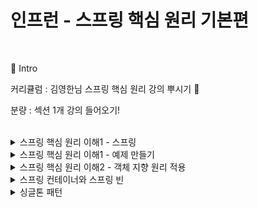 # 인프런 - 스프링 핵심 원리 기본편
</br>

:pushpin: Intro

커리큘럼 : 김영한님 스프링 핵심 원리 강의 뿌시기 👊

분량 : 섹션 1개 강의 들어오기!


</br>

<details>
<summary> 스프링 핵심 원리 이해1 - 스프링</summary>
<div markdown="1">
</br>
 
 
1. 스프링 프레임워크, 스프링 부트    
스프링 부트는 스프링과 관련된 기술을 편리하게 사용하게 만들어준다. 그리고 제일 중요한 것이 스프링 프레임워크이다.  
스프링 프레임워크의 핵심 기술에는, 스프링 의존성 주입(DI), AOP, 이벤트가 있고 웹 기술에는 스프링 MVC등이 있다.  
즉 스프링 부트를 이용해서 스프링 프레임워크를 사용하는 것이다. 스프링 부트는 기본으로 사용한다.  
 예전에는 웹 서버가 따로 있어서 웹서버를 따로 설치해야 했지만 지금은 스프링 부트안에 웹서버가 있기 편리하다.
 
 
2. 스프링을 왜 만들었을까?  
스프링의 핵심 개념  
웹 애플리케이션을 만들고 DB 접근을 편하게 해주는 기술  
이런 것들은 결과물이다. 스프링은 자바 언어 기반의 프레임 워크이다.  
즉 자바 언어의 가장 큰 특징인 객체 지향 언어를 사용하여 스프링이 자바의 객체 지향언어가 가진 강력한 특징을 살려내는 프레임워크이다. 즉, 객체 지향의 장점을 살린 프레임워크이다.  
 
 
3. 좋은 객체 지향 언어?  
유연하고 변경이 용이 -> 컴포넌트를 쉽고 유연하게 변경하면서 개발할 수 있는 방법, 즉 다형성이다.  
다형성의 개념: 역할과 구현으로 세계를 구분. 예로들어, 하나의 자동차 역할이 있으면 이를 다양한 종류의 차가 이 자동차의 역할을 구현하였다. 그러면 운전자는 각 자동차의 구현은 몰라도 되고 오로지 자동차의 인터페이스(역할)만 알면된다.
여기서 중요한 것은 이렇게 역할과 구현을 분리한 것은 운전자를 위해서 이다. 자동차 세상을 무한히 확장할 수 있다. client에 영향을 주지 않고 새로운 자동차를 출시할 수 있게 된다.
-> 이것이 유연하고 변경이 용이하다는 뜻이다.
역할과 구현을 분리: 역할과 구현으로 분리하면 세상이 단순해지고 유연해지며 변경도 편리해진다.
장점:
- 클라이언트는 대상의 역할(인터페이스)만 알면 된다.
- 클라이언트는 구현 대상의 내부 구조를 몰라도 된다.
- 클라이언트는 구현 대상의 내부구조가 변해도 구현 대상 자체가 변해도 영향을 받지 않는다.
 
 
4. 자바 언어
역할: 인터페이스
구현: 인터페이스를 구현한 클래스, 구현 객체  
핵심은 구현보다 역할이 먼저이다.   
자바 언어의 다형성: 오버라이딩  
즉 실행 시점에 인터페이스를 구현한 클래스의 메소드가 실행된다. 예로들면 MemberService를 클라이언트라 보고 MemberRepository를 서버로 본다면, 클라이언트는 MemberRepository만 보이고 Member Repository를 구현한 Memory나 JdbcRepository는 보이지 않는다. 이것이 핵심이다. 즉 MemberService, 클라이언트를 변경하지 않고, MemberRepository, 서버의 구현 기능을 유연하게 변경할 수 있다. 이것이 다형성의 본질이다.
 
 
5. 스프링과 객체지향  
이제 앞에서 배운 스프링과 연결시켜보자. 스프링은 이 다형성을 극대화 이용할 수 있게 해준다. 예로들어, 제어의 역전(IoC), 의존관계 주입(DI)은 이 다형성을 활둉해서 역할과 구현을 편리하게 다룰 수 있도록 지원한다. 즉 스프링이 바로 이 다형성을 지원해준다.  
</div>
</details>

<details>
<summary> 스프링 핵심 원리 이해1 - 예제 만들기</summary>
<div markdown="1">
</br>
스프링 핵심 원리 이해1 - 예제 만들기  
오늘은 순수 자바로 예제를 만들면서 스프링의 핵심 원리를 이해해보자!  


✔ 비즈니스 요구사항과 설계  
다음과 같이 비즈니스 요구사항이 주어졌을 때 설계를 해보자.  

📌 회원
회원을 가입하고 조회할 수 있다.  
회원은 일반과 VIP 두 가지 등급이 있다.  
회원 데이터는 자체 DB를 구축할 수 있고, 외부 시스템과 연동할 수 있다. (미확정)  
 
 </br>
📌 주문과 할인 정책  
회원은 상품을 주문할 수 있다.  
회원 등급에 따라 할인 정책을 적용할 수 있다.  
할인 정책은 모든 VIP는 1,000원을 할인해주는 고정 금액 할인을 적용해달라. (나중에 변경될 수 있다.)  
할인 정책은 변경 가능성이 높다. 회사의 기본 할인 정책을 아직 정하지 못했고, 오픈 직전까지 고민을 미루고 싶다. 최악의 경우 할인을 적용하지 않을 수도 있다. (미확정)  
요구사항을 보면 회원 데이터 부분이나 할인 정책 부분은 나중에 변경될 가능성이 있다.  
하지만 이러한 부분이 결정될 때까지 언제까지나 개발을 미룰 수는 없다!  


그러면 어떻게 해야할까?  

인터페이스를 만들고 구현체를 언제든지 갈아끼울 수 있도록 설계하면 된다!  
 </br>

⭐ 참고사항  
지금부터는 순수 자바로 개발한다. 하지만 기본 세팅을 편하게 하기 위해서 스프링 부트를 사용한다는 점 기억해두기!  
</br>

✔ 회원 도메인 설계  
먼저 회원 도메인의 협력 관계에 대해 설계를 해보자.  

회원 도메인 협력 관계  


회원 도메인 요구사항  
회원을 가입하고 조회할 수 있다.  

→ 회원 서비스에 회원가입, 회원조회 기능을 제공한다.  

회원은 일반과 VIP 두 가지 등급이 있다.  

→ 회원 도메인 계층에서 설계하도록 만든다.  

회원 데이터는 자체 DB를 구축할 수 있고, 외부 시스템과 연동할 수 있다. (미확정)  

→ 회원 저장소라는 인터페이스를 별도로 만들고, 세 가지로 나눈다.  

자바 코드로 메모리 회원 저장소라는 단순한 메모리를 만들어준다. (나중에 관련 부분이 확정되면 그때 교체해주면 된다!)  
회원 클래스 다이어그램  


협력 관계 설계를 다하면 이제 클래스 다이어그램을 만든다.  

MemberService 역할을 인터페이스로 만들고, 그 구현을 MemberServiceImpl에서 한다.  
MemberRepository 역할을 인터페이스로 만들고, 그 구현을 MemoryMemberRepository나 DbMemberRepository에서 한다.  
회원 객체 다이어그램  


실제 메모리 참조를 나타낸 것이다.  

클라이언트는 회원 서비스를 바라보고, 회원 서비스는 메모리 회원 저장소를 바라본다.  

✔ 회원 도메인 개발  
실습 내용은 github에 올려두었다. (core 폴더)  

✔ 회원 도메인 설계의 문제점  
위의 설계서 내용을 따라서 자바 코드로 실습까지 마쳤는데 문제점이 발견된다!  

OCP, DIP가 잘 지켜지고 있는지에 대한 의문을 갖게 된다.  

회원 저장소로 지금 굉장히 단순한 메모리인 MemoryMemberRepositoy를 사용하고 있는데, 아직 미확정인 부분이기 때문에 이를 변경할 때 OCP 원칙이 지켜질 수 있을까?  
의존 관계가 인터페이스 뿐만 아니라 구현까지 모두 의존하는 문제가 있다.  
→ 이 문제들은 설계를 해가면서 해결해나갈 것이다.  

✔ 주문과 할인 도메인 설계  
주문 도메인 협력, 역할, 책임  
📌 주문과 할인 정책 요구사항  
회원은 상품을 주문할 수 있다.  
회원 등급에 따라 할인 정책을 적용할 수 있다.  
할인 정책은 모든 VIP는 1,000원을 할인해주는 고정 금액 할인을 적용해달라. (나중에 변경될 수 있다.)  
할인 정책은 변경 가능성이 높다. 회사의 기본 할인 정책을 아직 정하지 못했고, 오픈 직전까지 고민을 미루고 싶다. 최악의 경우 할인을 적용하지 않을 수도 있다.  


주문을 하는 동작은 다음과 같다.  

1. 주문 생성
클라이언트는 주문 서비스에 주문 생성을 요청한다.

→ 이때 회원id, 상품명, 상품 가격을 넘겨준다.

2. 회원 조회
할인을 위해서는 회원 등급이 필요하다.
그래서 주문 서비스는 회원 저장소에서 회원을 조회한다.

→ 회원 조회할 때 findById를 이용해서 조회한다.

3. 할인 적용
주문 서비스는 회원 등급에 따른 할인 여부를 할인 정책에 위임하다.

4. 주문 결과 반환
주문 서비스는 할인 결과를 포함한 주문 결과를 반환한다.

주문 도메인 전체


역할과 구현까지 그린 그림이다.

계~속 강조했던 역할과 구현을 분리해서 객체를 자유롭게 조립할 수 있게 설계했다.

이로 인해 미확정된 부분들에 대해 유연하게 대처할 수 있게 되었다.

주문 도메인 클래스 다이어그램


주문 도메인 정책을 클래스 다이어그램을 나타낸 그림이다.  
![image](https://user-images.githubusercontent.com/74589038/130325096-4e1bfbe8-7167-41a0-9d20-fbadb36c9acb.png)


주문 도메인 객체 다이어그램  
![image](https://user-images.githubusercontent.com/74589038/130325105-71823983-418e-46cd-84e4-3ce49aaba361.png)  

주문 도메인 객체 다이어그램 1

회원을 메모리에서 조회하고, 정액 할인 정책(고정 금액)을 지원해도 주문 서비스를 변경하지 않아도 된다.

주문 도메인 객체 다이어그램 2

회원을 메모리가 아닌 실제 DB에서 조회하고, 정률 할인 정책(주문 금액에 따라 % 할인)을 지원해도 주문 서비스를 변경하지 않아도 된다.

⭐ 각각 역할 간의 협력 관계는 그대로 유지된다.


</div>
</details>
 

<details>
<summary> 스프링 핵심 원리 이해2 - 객체 지향 원리 적용 </summary>
<div markdown="1">
 
 </br>
 📌 새로운 할인 정책 개발  
 
 다형성 덕분에 새로운 정률 할인 정책 코드를 추가로 개발하는 것 자체는 아무 문제가 없음  
 
 📌 새로운 할인 정책 적용과 문제점  
 새로 개발한 정률 할인 정책을 적용하려고 하니 클라이언트 코드인 주문 서비스 구현체도 함께 변경해야함  
주문 서비스 클라이언트가 인터페이스인 DiscountPolicy 뿐만 아니라, 구체 클래스인  
FixDiscountPolicy 도 함께 의존 DIP 위반  
 
 📌 관심사의 분리  
애플리케이션을 하나의 공연으로 생각  
기존에는 클라이언트가 의존하는 서버 구현 객체를 직접 생성하고, 실행함  
비유를 하면 기존에는 남자 주인공 배우가 공연도 하고, 동시에 여자 주인공도 직접 초빙하는 다양한 책임을 가지고 있음  
공연을 구성하고, 담당 배우를 섭외하고, 지정하는 책임을 담당하는 별도의 공연 기획자가 나올 시점  
공연 기획자인 AppConfig가 등장  
AppConfig는 애플리케이션의 전체 동작 방식을 구성(config)하기 위해, 구현 객체를 생성하고, 연결하는 책임  
이제부터 클라이언트 객체는 자신의 역할을 실행하는 것만 집중, 권한이 줄어듬(책임이 명확해짐)  
 
 📌 AppConfig 리팩터링  
구성 정보에서 역할과 구현을 명확하게 분리  
역할이 잘 들어남  
중복 제거  
 
 📌  새로운 구조와 할인 정책 적용  
정액 할인 정책 정률% 할인 정책으로 변경  
AppConfig의 등장으로 애플리케이션이 크게 사용 영역과, 객체를 생성하고 구성(Configuration)하는 영역으로 분리  
할인 정책을 변경해도 AppConfig가 있는 구성 영역만 변경하면 됨, 사용 영역은 변경할 필요가 없음.  
클라이언트 코드인 주문 서비스 코드도 변경하지 않음  
 
 
 ⭐ 좋은 객체 지향 설계의 5가지 원칙
 
1. SRP 단일 책임 원칙  
한 클래스는 하나의 책임만 가져야 한다.  
클라이언트 객체는 직접 구현 객체를 생성하고, 연결하고, 실행하는 다양한 책임을 가지고 있음  
SRP 단일 책임 원칙을 따르면서 관심사를 분리함  
구현 객체를 생성하고 연결하는 책임은 AppConfig가 담당  
클라이언트 객체는 실행하는 책임만 담당  
 
 
2. DIP 의존관계 역전 원칙  
프로그래머는 “추상화에 의존해야지, 구체화에 의존하면 안된다.” 의존성 주입은 이 원칙을 따르는 방법 중 하나다.  
새로운 할인 정책을 개발하고, 적용하려고 하니 클라이언트 코드도 함께 변경해야 했다. 왜냐하면 기존 클라이언트 코드( OrderServiceImpl )는 DIP를 지키며 DiscountPolicy 추상화 인터페이스에
의존하는 것 같았지만, FixDiscountPolicy 구체화 구현 클래스에도 함께 의존했다.  
클라이언트 코드가 DiscountPolicy 추상화 인터페이스에만 의존하도록 코드를 변경했다.  
하지만 클라이언트 코드는 인터페이스만으로는 아무것도 실행할 수 없다.  
AppConfig가 FixDiscountPolicy 객체 인스턴스를 클라이언트 코드 대신 생성해서 클라이언트 코드에 의존관계를 주입했다. 이렇게해서 DIP 원칙을 따르면서 문제도 해결했다.  
 
3. OCP  
소프트웨어 요소는 확장에는 열려 있으나 변경에는 닫혀 있어야 한다  
다형성 사용하고 클라이언트가 DIP를 지킴  
애플리케이션을 사용 영역과 구성 영역으로 나눔  
AppConfig가 의존관계를 FixDiscountPolicy RateDiscountPolicy 로 변경해서 클라이언트코드에 주입하므로 클라이언트 코드는 변경하지 않아도 됨  
소프트웨어 요소를 새롭게 확장해도 사용 영역의 변경은 닫혀 있다!  
 
 
  📌IoC, DI, 그리고 컨테이너  
 
1.  제어의 역전 IoC(Inversion of Control)  
기존 프로그램은 클라이언트 구현 객체가 스스로 필요한 서버 구현 객체를 생성하고, 연결하고, 실행했다.  
한마디로 구현 객체가 프로그램의 제어 흐름을 스스로 조종했다. 개발자 입장에서는 자연스러운 흐름이다.  
반면에 AppConfig가 등장한 이후에 구현 객체는 자신의 로직을 실행하는 역할만 담당한다. 프로그램의 제어 흐름은 이제 AppConfig가 가져간다. 예를 들어서 OrderServiceImpl 은 필요한 인터페이스들을
호출하지만 어떤 구현 객체들이 실행될지 모른다.  
프로그램에 대한 제어 흐름에 대한 권한은 모두 AppConfig가 가지고 있다. 심지어 OrderServiceImpl 도 AppConfig가 생성한다. 
 그리고 AppConfig는 OrderServiceImpl 이 아닌 OrderService 인터페이스의 다른 구현 객체를 생성하고 실행할 수 도 있다.  
 그런 사실도 모른체 OrderServiceImpl 은 묵묵히 자신의 로직을 실행할 뿐이다.   
이렇듯 프로그램의 제어 흐름을 직접 제어하는 것이 아니라 외부에서 관리하는 것을 제어의 역전(IoC)이라한다.  
 
2.  의존관계 주입 DI(Dependency Injection)
OrderServiceImpl 은 DiscountPolicy 인터페이스에 의존한다. 실제 어떤 구현 객체가 사용될지는 모른다.  
의존관계는 정적인 클래스 의존 관계와, 실행 시점에 결정되는 동적인 객체(인스턴스) 의존 관계 둘을 분리해서 생각해야 한다.  
 
3.   IoC 컨테이너, DI 컨테이너
AppConfig 처럼 객체를 생성하고 관리하면서 의존관계를 연결해 주는 것을 IoC 컨테이너 또는 DI 컨테이너라 한다.  
의존관계 주입에 초점을 맞추어 최근에는 주로 DI 컨테이너라 한다.  
또는 어샘블러, 오브젝트 팩토리 등으로 불리기도 한다.  
 </div>
</details>

 
<details>
<summary> 스프링 컨테이너와 스프링 빈</summary>
<div markdown="1">
</br>
 
   📌 스프링 컨테이너  
- ApplicationContext 를 스프링 컨테이너라 한다.
- 기존에는 개발자가 AppConfig 를 사용해서 직접 객체를 생성하고 DI를 했지만, 이제부터는 스프링 컨테이너를 통해서 사용한다.
- 스프링 컨테이너는 @Configuration 이 붙은 AppConfig 를 설정(구성) 정보로 사용한다. 여기서 @Bean이라 적힌 메서드를 모두 호출해서 반환된 객체를 스프링 컨테이너에 등록한다. 이렇게 스프링 컨테이너에 등록된 객체를 스프링 빈이라 한다.
- 스프링 빈은 @Bean 이 붙은 메서드의 명을 스프링 빈의 이름으로 사용한다. ( memberService ,orderService )
- 이전에는 개발자가 필요한 객체를 AppConfig 를 사용해서 직접 조회했지만, 이제부터는 스프링컨테이너를 통해서 필요한 스프링 빈(객체)를 찾아야 한다.   
 스프링 빈은 applicationContext.getBean() 메서드를 사용해서 찾을 수 있다.
- 기존에는 개발자가 직접 자바코드로 모든 것을 했다면 이제부터는 스프링 컨테이너에 객체를 스프링 빈으로 등록하고, 스프링 컨테이너에서 스프링 빈을 찾아서 사용하도록 변경되었다.
 
    📌 스프링 빈 조회 - 상속관계    
- 부모 타입으로 조회하면, 자식 타입도 함께 조회한다.
- 그래서 모든 자바 객체의 최고 부모인 Object 타입으로 조회하면, 모든 스프링 빈을 조회한다.  
 
- ApplicationContext는 BeanFactory의 기능을 상속받는다.  
- ApplicationContext는 빈 관리기능 + 편리한 부가 기능을 제공한다.  
- BeanFactory를 직접 사용할 일은 거의 없다. 부가기능이 포함된 ApplicationContext를 사용한다.  
- BeanFactory나 ApplicationContext를 스프링 컨테이너라 한다  
 
 
</div>
</details>


<details>
<summary> 싱글톤 패턴</summary>
<div markdown="1">
</br>
     📌 싱글톤 패턴    
- 클래스의 인스턴스가 딱 1개만 생성되는 것을 보장하는 디자인 패턴이다.  
- 그래서 객체 인스턴스를 2개 이상 생성하지 못하도록 막아야 한다.  
 - private 생성자를 사용해서 외부에서 임의로 new 키워드를 사용하지 못하도록 막아야 한다.    
 
 
 
- @Bean만 사용해도 스프링 빈으로 등록되지만, 싱글톤을 보장하지 않는다.
 -memberRepository() 처럼 의존관계 주입이 필요해서 메서드를 직접 호출할 때 싱글톤을 보장하지않는다.
- 크게 고민할 것이 없다. 스프링 설정 정보는 항상 @Configuration 을 사용하자. 
- @Bean이 붙은 메서드마다 이미 스프링 빈이 존재하면 존재하는 빈을 반환하고, 스프링 빈이 없으면 생성해서 스프링 빈으로 등록하고 반환하는 코드가 동적으로 만들어진다.
- 덕분에 싱글톤이 보장되는 것이다.
 
```
@Bean
public MemberRepository memberRepository() {

 if (memoryMemberRepository가 이미 스프링 컨테이너에 등록되어 있으면?) {
 return 스프링 컨테이너에서 찾아서 반환;
 } else { //스프링 컨테이너에 없으면
 기존 로직을 호출해서 MemoryMemberRepository를 생성하고 스프링 컨테이너에 등록
 return 반환
 }
} 
 ``` 
 
 </div>
</details>
